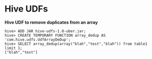 # Hive UDFs

**Hive UDF to remove duplicates from an array**
```
hive> ADD JAR hive-udfs-1.0-uber.jar;
hive> CREATE TEMPORARY FUNCTION array_dedup AS 'com.hive.udfs.UdfArrayDeDup';
hive> SELECT array_dedup(array("blah","test","blah")) from table1 limit 1;
["blah","test"]
```
